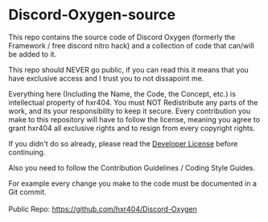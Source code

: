 # Discord-Oxygen-source

This repo contains the source code of Discord Oxygen (formerly the Framework / free discord nitro hack) and a collection of code that can/will be added to it.

This repo should NEVER go public, if you can read this it means that you have exclusive access and I trust you to not dissapoint me.

Everything here (Including the Name, the Code, the Concept, etc.) is intellectual property of hxr404.
You must NOT Redistribute any parts of the work, and its your responsibility to keep it secure.
Every contribution you make to this repository will have to follow the license, meaning you agree to grant hxr404 all exclusive rights and to resign from every copyright  rights.

If you didn't do so already, please read the [Developer License](LICENSE.md) before continuing.

Also you need to follow the Contribution Guidelines / Coding Style Guides.

For example every change you make to the code must be documented in a Git commit. 
<br>
<br>
Public Repo: https://github.com/hxr404/Discord-Oxygen
